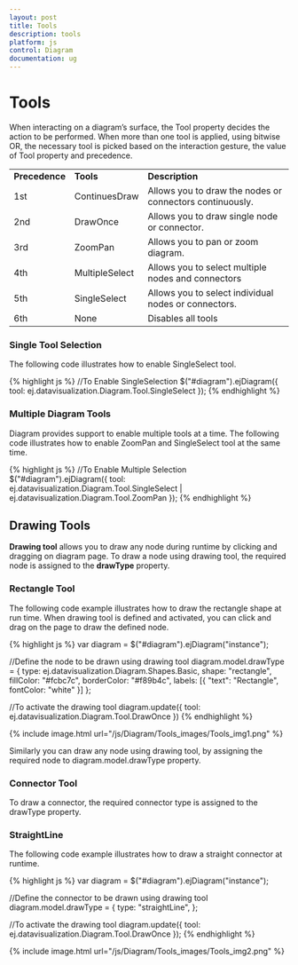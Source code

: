 ```yaml
---
layout: post
title: Tools
description: tools
platform: js
control: Diagram
documentation: ug
---
```


# Tools

When interacting on a diagram’s surface, the Tool property decides the action to be performed. When more than one tool is applied, using bitwise OR, the necessary tool is picked based on the interaction gesture, the value of Tool property and precedence.

<table>
<tr>
<td>
<b>Precedence</b></td><td>
<b>Tools</b></td><td>
<b>Description</b></td></tr>
<tr>
<td>
1st </td><td>
ContinuesDraw</td><td>
Allows you to draw the nodes or connectors continuously. </td></tr>
<tr>
<td>
2nd </td><td>
DrawOnce</td><td>
Allows you to draw single node or connector.</td></tr>
<tr>
<td>
3rd </td><td>
ZoomPan</td><td>
Allows you to pan or zoom diagram.</td></tr>
<tr>
<td>
4th </td><td>
MultipleSelect</td><td>
Allows you to select multiple nodes and connectors</td></tr>
<tr>
<td>
5th </td><td>
SingleSelect</td><td>
Allows you to select individual nodes or connectors.</td></tr>
<tr>
<td>
6th </td><td>
None</td><td>
Disables all tools</td></tr>
</table>

### Single Tool Selection

The following code illustrates how to enable SingleSelect tool.

{% highlight js %}
//To Enable SingleSelection 
$("#diagram").ejDiagram({
   tool: ej.datavisualization.Diagram.Tool.SingleSelect
});
{% endhighlight %}

### Multiple Diagram Tools

Diagram provides support to enable multiple tools at a time. The following code illustrates how to enable ZoomPan and SingleSelect tool at the same time.

{% highlight js %}
//To Enable Multiple Selection    
$("#diagram").ejDiagram({
tool: ej.datavisualization.Diagram.Tool.SingleSelect |
   ej.datavisualization.Diagram.Tool.ZoomPan
});
{% endhighlight %}

## Drawing Tools

**Drawing tool** allows you to draw any node during runtime by clicking and dragging on diagram page. To draw a node using drawing tool, the required node is assigned to the **drawType** property.

### Rectangle Tool

The following code example illustrates how to draw the rectangle shape at run time. When drawing tool is defined and activated, you can click and drag on the page to draw the defined node.

{% highlight js %}
var diagram = $("#diagram").ejDiagram("instance");

//Define the node to be drawn using drawing tool
diagram.model.drawType = {
   type: ej.datavisualization.Diagram.Shapes.Basic,
   shape: "rectangle",
   fillColor: "#fcbc7c",
   borderColor: "#f89b4c",
   labels: [{
      "text": "Rectangle",
      fontColor: "white"
   }]
};

//To activate the drawing tool
diagram.update({
   tool: ej.datavisualization.Diagram.Tool.DrawOnce
})
{% endhighlight %}

{% include image.html url="/js/Diagram/Tools_images/Tools_img1.png" %}

Similarly you can draw any node using drawing tool, by assigning the required node to diagram.model.drawType property.

### Connector Tool

To draw a connector, the required connector type is assigned to the drawType property.

### StraightLine

The following code example illustrates how to draw a straight connector at runtime.

{% highlight js %}
var diagram = $("#diagram").ejDiagram("instance");

//Define the connector to be drawn using drawing tool
diagram.model.drawType = {
   type: "straightLine",
};

//To activate the drawing tool
diagram.update({
   tool: ej.datavisualization.Diagram.Tool.DrawOnce
});
{% endhighlight %}

{% include image.html url="/js/Diagram/Tools_images/Tools_img2.png" %}
